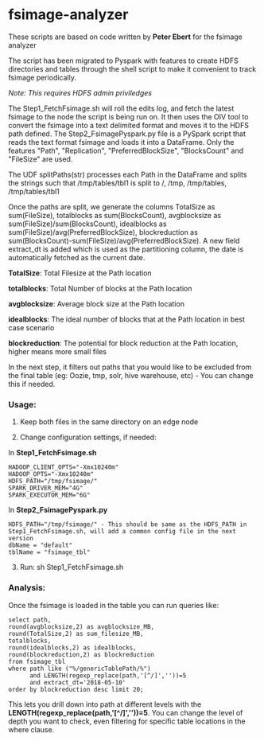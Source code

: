 # fsimage-analyzer

These scripts are based on code written by **Peter Ebert** for the fsimage analyzer

The script has been migrated to Pyspark with features to create HDFS directories and tables through the shell script to make it convenient to track fsimage periodically.

*Note: This requires HDFS admin priviledges*

The Step1_FetchFsimage.sh will roll the edits log, and fetch the latest fsimage to the node the script is being run on. It then uses the OIV tool to convert the fsimage into a text delimited format and moves it to the HDFS path defined.
The Step2_FsimagePyspark.py file is a PySpark script that reads the text format fsimage and loads it into a DataFrame. Only the features "Path", "Replication", "PreferredBlockSize", "BlocksCount" and "FileSize" are used.

The UDF splitPaths(str) processes each Path in the DataFrame and splits the strings such that /tmp/tables/tbl1 is split to /, /tmp, /tmp/tables, /tmp/tables/tbl1

Once the paths are split, we generate the columns TotalSize as sum(FileSize), totalblocks as sum(BlocksCount), avgblocksize as sum(FileSize)/sum(BlocksCount), idealblocks as sum(FileSize)/avg(PreferredBlockSize), blockreduction as sum(BlocksCount)-sum(FileSize)/avg(PreferredBlockSize). A new field extract_dt is added which is used as the partitioning column, the date is automatically fetched as the current date.

**TotalSize**: Total Filesize at the Path location

**totalblocks**: Total Number of blocks at the Path location

**avgblocksize**: Average block size at the Path location

**idealblocks**: The ideal number of blocks that at the Path location in best case scenario

**blockreduction**: The potential for block reduction at the Path location, higher means more small files

In the next step, it filters out paths that you would like to be excluded from the final table (eg: Oozie, tmp, solr, hive warehouse, etc) - You can change this if needed.

### Usage:

1) Keep both files in the same directory on an edge node

2) Change configuration settings, if needed:

  In **Step1_FetchFsimage.sh**
    
    HADOOP_CLIENT_OPTS="-Xmx10240m"
    HADOOP_OPTS="-Xmx10240m"
    HDFS_PATH="/tmp/fsimage/"
    SPARK_DRIVER_MEM="4G"
    SPARK_EXECUTOR_MEM="6G"

  In **Step2_FsimagePyspark.py**

    HDFS_PATH="/tmp/fsimage/" - This should be same as the HDFS_PATH in Step1_FetchFsimage.sh, will add a common config file in the next version
    dbName = "default"
    tblName = "fsimage_tbl"

3) Run: sh Step1_FetchFsimage.sh

### Analysis:

Once the fsimage is loaded in the table you can run queries like:

    select path,
    round(avgblocksize,2) as avgblocksize_MB,
    round(TotalSize,2) as sum_filesize_MB,
    totalblocks,
    round(idealblocks,2) as idealblocks,
    round(blockreduction,2) as blockreduction
    from fsimage_tbl
    where path like ("%/genericTablePath/%") 
          and LENGTH(regexp_replace(path,'[^/]',''))=5 
          and extract_dt='2018-05-10'
    order by blockreduction desc limit 20;

This lets you drill down into path at different levels with the **LENGTH(regexp_replace(path,'[^/]',''))=5**. You can change the level of depth you want to check, even filtering for specific table locations in the where clause.

